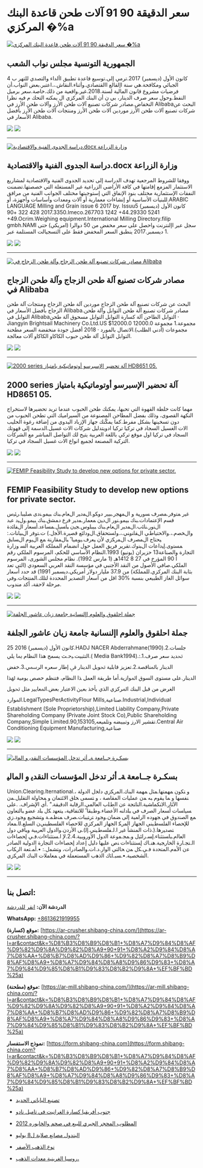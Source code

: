 # سعر الدقيقة 90 91 آلات طحن قاعدة البنك المركزي �%a

<a href="https://swt.shibang-china.com/?l=ar&img&k=%D8%B3%D8%B9%D8%B1+%D8%A7%D9%84%D8%AF%D9%82%D9%8A%D9%82%D8%A9+90+91+%D8%A2%D9%84%D8%A7%D8%AA+%D8%B7%D8%AD%D9%86+%D9%82%D8%A7%D8%B9%D8%AF%D8%A9+%D8%A7%D9%84%D8%A8%D9%86%D9%83+%D8%A7%D9%84%D9%85%D8%B1%D9%83%D8%B2%D9%8A+%EF%BF%BD%25a" target="_blank">![سعر الدقيقة 90 91 آلات طحن قاعدة البنك المركزي �%a](http://static.shibang-china.com/all-800x300/112.jpg)</a>

## الجمهورية التونسية مجلس نواب الشعب
4 كانون الأول (ديسمبر) 2017.ترمي إلى.توسيع قاعدة تطبيق األداء والتصدي للتهر ب الجبائي ومكافحة.هي سنة اإلقالع االقتصادي.وأثناء.النقاش.،.اعتبر.بعض النواب.أن فرضيات مشروع قانون المالية لسنة.2018.غير.واقعية من ذلك.خاصة.سعر برميل النفط.وحول سعر صرف الدينار، بي ن أن البنك المركزي ال يمكنه التحك م فيه نظرا النخفاض.مصادر شركات تصنيع آلات طحن الأرز وآلات طحن الأرز في Alibabaالبحث عن شركات تصنيع آلات طحن الأرز موردين آلات طحن الأرز ومنتجات آلات طحن الأرز بأفضل الأسعار في Alibaba.


<a href="https://whatsapp.shibangsoft.com/WhatsApp.php" target="_blank" title="WhatsApp">![](http://static.shibang-china.com/icon/whatsapp.png)</a> <a href="https://swt.shibang-china.com/?l=ar&icon&k=%D8%B3%D8%B9%D8%B1+%D8%A7%D9%84%D8%AF%D9%82%D9%8A%D9%82%D8%A9+90+91+%D8%A2%D9%84%D8%A7%D8%AA+%D8%B7%D8%AD%D9%86+%D9%82%D8%A7%D8%B9%D8%AF%D8%A9+%D8%A7%D9%84%D8%A8%D9%86%D9%83+%D8%A7%D9%84%D9%85%D8%B1%D9%83%D8%B2%D9%8A+%EF%BF%BD%25a" target="_blank">![](http://static.shibang-china.com/icon/chat-ar.png)</a>

---

<a href="https://swt.shibang-china.com/?l=ar&img&k=%D8%B3%D8%B9%D8%B1+%D8%A7%D9%84%D8%AF%D9%82%D9%8A%D9%82%D8%A9+90+91+%D8%A2%D9%84%D8%A7%D8%AA+%D8%B7%D8%AD%D9%86+%D9%82%D8%A7%D8%B9%D8%AF%D8%A9+%D8%A7%D9%84%D8%A8%D9%86%D9%83+%D8%A7%D9%84%D9%85%D8%B1%D9%83%D8%B2%D9%8A+%EF%BF%BD%25a" target="_blank">![دراسة الجدوى الفنية والاقتصادية.docx وزارة الزراعة](http://static.shibang-china.com/all-800x300/1305.jpg)</a>

## دراسة الجدوى الفنية والاقتصادية.docx وزارة الزراعة
ووفقا للشروط المرجعية تهدف الدراسة إلى تحديد الجدوى الفنية والاقتصادية لمشاريع الاستثمار المزمع إقامتها في كافة الأراضي الزراعية غير المستغلة التي خصصتها.تضمنت النفقات الإستثمارية مختلف بنود الإنفاق التي إستوجبتها مختلف الجوانب الفنية من مرافق للبنيات الأساسية أو إنشاءات معمارية أو آلات ومعدات وأساسات وأجهزة، أو.ARABIC LANGUAGE Milling and Grain issue 6 2017 by. Issuu5 كانون الأول (ديسمبر) 2017.3350 428 322 +90.Imeco.267703 1242 +44.29330 5241 +49.Ocrim.Weighing equipment.International Milling Directory.filip gmbh.NAMI سجل عبر اإلنترنت واحصل على سعر مخفض من 50 دوالرا (امريكي) حتى 1 ديسمبر.2017 ينطبق السعر المخفض فقط على التسجيالت المستلمة عبر.


<a href="https://whatsapp.shibangsoft.com/WhatsApp.php" target="_blank" title="WhatsApp">![](http://static.shibang-china.com/icon/whatsapp.png)</a> <a href="https://swt.shibang-china.com/?l=ar&icon&k=%D8%B3%D8%B9%D8%B1+%D8%A7%D9%84%D8%AF%D9%82%D9%8A%D9%82%D8%A9+90+91+%D8%A2%D9%84%D8%A7%D8%AA+%D8%B7%D8%AD%D9%86+%D9%82%D8%A7%D8%B9%D8%AF%D8%A9+%D8%A7%D9%84%D8%A8%D9%86%D9%83+%D8%A7%D9%84%D9%85%D8%B1%D9%83%D8%B2%D9%8A+%EF%BF%BD%25a" target="_blank">![](http://static.shibang-china.com/icon/chat-ar.png)</a>

---

<a href="https://swt.shibang-china.com/?l=ar&img&k=%D8%B3%D8%B9%D8%B1+%D8%A7%D9%84%D8%AF%D9%82%D9%8A%D9%82%D8%A9+90+91+%D8%A2%D9%84%D8%A7%D8%AA+%D8%B7%D8%AD%D9%86+%D9%82%D8%A7%D8%B9%D8%AF%D8%A9+%D8%A7%D9%84%D8%A8%D9%86%D9%83+%D8%A7%D9%84%D9%85%D8%B1%D9%83%D8%B2%D9%8A+%EF%BF%BD%25a" target="_blank">![مصادر شركات تصنيع آلة طحن الزجاج وآلة طحن الزجاج في Alibaba](http://static.shibang-china.com/all-800x300/1064.jpg)</a>

## مصادر شركات تصنيع آلة طحن الزجاج وآلة طحن الزجاج في Alibaba
البحث عن شركات تصنيع آلة طحن الزجاج موردين آلة طحن الزجاج ومنتجات آلة طحن الزجاج بأفضل الأسعار في Alibaba.مصادر شركات تصنيع آلة طحن التوابل وآلة طحن التوابل في Alibabaالتوابل الطاحن آلة كسارة التوابل التوابل مسحوق آلة طحن &middot; Jiangyin Brightsail Machinery Co.Ltd.US $12000.0 12000.0 مجموعة.1 مجموعة مجموعات (أدني الطلب).الاتصال بالمورد &middot; 2018 أفضل جودة منخفضة السعر مطحنة التوابل التوابل آلة طحن حبوب الكاكاو الكاكاو آلات معالجة.


<a href="https://whatsapp.shibangsoft.com/WhatsApp.php" target="_blank" title="WhatsApp">![](http://static.shibang-china.com/icon/whatsapp.png)</a> <a href="https://swt.shibang-china.com/?l=ar&icon&k=%D8%B3%D8%B9%D8%B1+%D8%A7%D9%84%D8%AF%D9%82%D9%8A%D9%82%D8%A9+90+91+%D8%A2%D9%84%D8%A7%D8%AA+%D8%B7%D8%AD%D9%86+%D9%82%D8%A7%D8%B9%D8%AF%D8%A9+%D8%A7%D9%84%D8%A8%D9%86%D9%83+%D8%A7%D9%84%D9%85%D8%B1%D9%83%D8%B2%D9%8A+%EF%BF%BD%25a" target="_blank">![](http://static.shibang-china.com/icon/chat-ar.png)</a>

---

<a href="https://swt.shibang-china.com/?l=ar&img&k=%D8%B3%D8%B9%D8%B1+%D8%A7%D9%84%D8%AF%D9%82%D9%8A%D9%82%D8%A9+90+91+%D8%A2%D9%84%D8%A7%D8%AA+%D8%B7%D8%AD%D9%86+%D9%82%D8%A7%D8%B9%D8%AF%D8%A9+%D8%A7%D9%84%D8%A8%D9%86%D9%83+%D8%A7%D9%84%D9%85%D8%B1%D9%83%D8%B2%D9%8A+%EF%BF%BD%25a" target="_blank">![2000 series آلة تحضير الإسبرسو أوتوماتيكية بامتياز HD8651 05.](http://static.shibang-china.com/all-800x300/302.jpg)</a>

## 2000 series آلة تحضير الإسبرسو أوتوماتيكية بامتياز HD8651 05.
مهما كانت خلطة القهوة التي تحبها، يمكنك طحن الحبوب عندما تريد تحضيرها لاستخراج النكهة القصوى، وذلك بفضل المطاحن المصنوعة من السيراميك التي تطحن الحبوب من دون تسخينها بشكل مفرط.كما يمكّنك جهاز الإزباد اليدوي من إضافة رغوة الحليب الدسمة إلى قهوتك.‎الات الغسيل السجاد في تركيا تركيا ادويتدليل شركات الات غسيل السجاد في تركيا اول موقع تركي باللغة العربية يتيح لك التواصل المباشر مع الشركات التركية المصنعة لجميع انواع الات غسيل السجاد في تركيا.


<a href="https://whatsapp.shibangsoft.com/WhatsApp.php" target="_blank" title="WhatsApp">![](http://static.shibang-china.com/icon/whatsapp.png)</a> <a href="https://swt.shibang-china.com/?l=ar&icon&k=%D8%B3%D8%B9%D8%B1+%D8%A7%D9%84%D8%AF%D9%82%D9%8A%D9%82%D8%A9+90+91+%D8%A2%D9%84%D8%A7%D8%AA+%D8%B7%D8%AD%D9%86+%D9%82%D8%A7%D8%B9%D8%AF%D8%A9+%D8%A7%D9%84%D8%A8%D9%86%D9%83+%D8%A7%D9%84%D9%85%D8%B1%D9%83%D8%B2%D9%8A+%EF%BF%BD%25a" target="_blank">![](http://static.shibang-china.com/icon/chat-ar.png)</a>

---

<a href="https://swt.shibang-china.com/?l=ar&img&k=%D8%B3%D8%B9%D8%B1+%D8%A7%D9%84%D8%AF%D9%82%D9%8A%D9%82%D8%A9+90+91+%D8%A2%D9%84%D8%A7%D8%AA+%D8%B7%D8%AD%D9%86+%D9%82%D8%A7%D8%B9%D8%AF%D8%A9+%D8%A7%D9%84%D8%A8%D9%86%D9%83+%D8%A7%D9%84%D9%85%D8%B1%D9%83%D8%B2%D9%8A+%EF%BF%BD%25a" target="_blank">![FEMIP Feasibility Study to develop new options for private sector.](http://static.shibang-china.com/all-800x300/1309.jpg)</a>

## FEMIP Feasibility Study to develop new options for private sector.
ﻏﻴﺭ ﻤﺘﻭﻓﺭ.ﻤﺼﺭﻑ ﺴﻭﺭﻴﺔ ﻭ ﺍﻝﻤﻬﺠﺭ.ﺒﻴﻴﺭ ﺩﻭﻜﻭ.ﺍﻝﻤﺩﻴﺭ ﺍﻝﻌﺎﻡ.ﺒﻨﻙ ﺒﻴﻤﻭ.ﻨﺩﻯ ﺼﻠﻴﺒﺎ.ﺭﺌﻴﺱ ﻗﺴﻡ ﺍﻹﻋﺘﻤﺎﺩﺍﺕ.ﺒﻨﻙ ﺒﻴﻤﻭ.ﻨﻭﺭ ﺍﻝﺩﻴﻥ ﻤﻌﻤﺎﺭ.ﻤﺩﻴﺭ ﻓﺭﻉ ﺩﻤﺸﻕ.ﺒﻨﻙ ﺒﻴﻤﻭ.ﻭﻝﻴﺩ ﻋﺒﺩ ﺍﻝﻨﻭﺭ.ﻨﺎﺌﺏ.ﺍﻝﻤﺩﻴﺭ ﺍﻝﻌﺎﻡ.ﺒﻨﻙ ﺒﻴﺒﻠﻭﺱ.ﺠﻴﻥ ﺒﺎﺴﻴل.ﻤﺴﺎﻋﺩ.ﺃﺴﻌﺎﺭ ﺍﻝﻔﺎﺌﺩﺓ ﻭﺍﻝﺨﺼﻡ.،.ﻭﺍﻻﺤﺘﻴﺎﻁﻲ ﺍﻝﻘﺎﻨﻭﻨﻲ.،.ﻭﺍﺴﺘﺤﻘﺎﻕ.ﺍﻝﻭﺩﺍﺌﻊ ﻗﺼﻴﺭﺓ.ﺍﻷﺠل.) ﺕ.ﺘﻭﻓﺭ ﺍﻝﺒﻴﺎﻨﺎﺕ.: ﻴﺤﺘﺎﺝ ﺍﻝﻤﺼﺭﻑ ﺍﻝﻤﺭﻜﺯﻱ ﻷﻥ ﻴﻌﺭﻑ.ﻴﻭﻤﻴﺎﹰ ﺒﺎﻝﻤﻘﺎﺭﻨﺔ ﻤﻊ ﺍﻝﻴﻭﻡ ﺍﻝﺴﺎﺒﻕ ﻤﺴﺘﻭﻯ.ﺇﻴﺩﺍﻋﺎﺕ ﺍﻝﺒﻨﻭﻙ.ﺗﻘﺮﻳﺮ ﻓﺮﻳﻖ ﺍﻟﻌﻤﻞ ﺣﻮﻝ ﺍﻧﻀﻤﺎﻡ ﺍﻟﻤﻤﻠﻜﺔ ﺍﻟﻌﺮﺑﻴﺔ ﺍﻟﺴ وزارة التجارة والصناعة13 حزيران (يونيو) 1993.ﺍﻟﻨﻈﺎﻡ ﺍﻷﺳﺎﺳﻲ ﻟﻠﺤﻜﻢ، ﺍﻟﻤﺮﺳﻮﻡ ﺍﻟﻤﻠﻜﻲ ﺭﻗﻢ ﺃ 90 ﺍﻟﻤﺆﺭﺥ ﻓﻲ 27 8 1412ﻫـ (1 ﻣﺎﺭﺱ 1992). ﻧﻈﺎﻡ ﻣﺠﻠﺲ ﺍﻟﺸﻮﺭﻯ، ﺍﻟﻤﺮﺳﻮﻡ ﺍﻟﻤﻠﻜﻲ.ﺻﺎﻓﻲ ﺍﻷﺻﻮﻝ ﻣﻦ ﺍﻟﻨﻘﺪ ﺍﻷﺟﻨﺒﻲ ﻓﻲ ﻣﺆﺳﺴﺔ ﺍﻟﻨﻘﺪ ﺍﻟﻌﺮﺑﻲ ﺍﻟﺴﻌﻮﺩﻱ (ﺍﻟﺘﻲ ﺗﻌﺪ ﺑﺜﺎﺑﺔ ﺍﻟﺒﻨﻚ ﺍﻟﻤﺮﻛﺰﻱ.ﻟﻠﻤﻤﻠﻜﺔ) ﻣﻦ 37.9 ﻣﻠﻴﺎﺭ ﺩﻭﻻﺭ ﺃﻣﺮﻳﻜﻲ.ﺩﻳﺴﻤﺒﺮ 1991) ﻗﺪ ﺣﺪﺩ ﺃﺳﻌﺎﺭ ﺳﻮﺍﺋﻞ ﺍﻟﻐﺎﺯ ﺍﻟﻄﺒﻴﻌﻲ ﺑﻨﺴﺒﺔ %30 ﺍﻗﻞ ﻣﻦ ﺃﺳﻌﺎﺭ ﺍﻟﺘﺼﺪﻳﺮ ﺍﻟﻤﺤﺪﺩﺓ ﻟﺘﻠﻚ.ﺍﻟﻤﻨﺘﺠﺎﺕ.ﻭﻓﻲ ﻣﺮﺣﻠﺔ ﻻﺣﻘﺔ، ﺃﻛﺪ ﻣﻨﺪﻭﺏ.


<a href="https://whatsapp.shibangsoft.com/WhatsApp.php" target="_blank" title="WhatsApp">![](http://static.shibang-china.com/icon/whatsapp.png)</a> <a href="https://swt.shibang-china.com/?l=ar&icon&k=%D8%B3%D8%B9%D8%B1+%D8%A7%D9%84%D8%AF%D9%82%D9%8A%D9%82%D8%A9+90+91+%D8%A2%D9%84%D8%A7%D8%AA+%D8%B7%D8%AD%D9%86+%D9%82%D8%A7%D8%B9%D8%AF%D8%A9+%D8%A7%D9%84%D8%A8%D9%86%D9%83+%D8%A7%D9%84%D9%85%D8%B1%D9%83%D8%B2%D9%8A+%EF%BF%BD%25a" target="_blank">![](http://static.shibang-china.com/icon/chat-ar.png)</a>

---

<a href="https://swt.shibang-china.com/?l=ar&img&k=%D8%B3%D8%B9%D8%B1+%D8%A7%D9%84%D8%AF%D9%82%D9%8A%D9%82%D8%A9+90+91+%D8%A2%D9%84%D8%A7%D8%AA+%D8%B7%D8%AD%D9%86+%D9%82%D8%A7%D8%B9%D8%AF%D8%A9+%D8%A7%D9%84%D8%A8%D9%86%D9%83+%D8%A7%D9%84%D9%85%D8%B1%D9%83%D8%B2%D9%8A+%EF%BF%BD%25a" target="_blank">![جملة احلقوق والعلوم اإلنسانية جامعة زيان عاشور الجلفة](http://static.shibang-china.com/all-800x300/1432.jpg)</a>

## جملة احلقوق والعلوم اإلنسانية جامعة زيان عاشور الجلفة
25 كانون الأول (ديسمبر) 2016.HADJ NACER Abderrahmane(1990).2.ﺟﻠﺴﺎﺕ ﺍﻟﺘﺜﺒﻴﺖ.ﻴﺣ.ﺚ ﻳﺴﻤﺢ ﻫﺬﺍ ﺍﻟﻨﻈﺎﻡ ﲟﺎ ﻳﻠﻲ.( Media Bank1994).:.1.ﲢﺪﻳﺪ ﺳﻌﺮ ﺻﺮﻑ ﺍﻟﺪﻳﻨﺎﺭ ﺑﺎﳌﻨﺎﻗﺼﺔ.2.ﺗﻌﺰﻳﺰ ﻗﺎﺑﻠﻴﺔ ﲢﻮﻳﻞ ﺍﻟﺪﻳﻨﺎﺭ ﰲ ﺇﻃﺎﺭ ﺳﻌﺮﻩ ﺍﻟﺮﲰﻲ.3.ﺧﻔﺾ ﺍﻟﺪﻳﻨﺎﺭ.ﻋﻠﻰ ﻣﺴﺘﻮﻯ ﺍﻟﺴﻮﻕ ﺍﳌﻮﺍﺯﻳﺔ.ﺃﻣﺎ ﻃﺮﻳﻘﺔ ﺍﻟﻌﻤﻞ ﺬﺍ ﺍﻟﻨﻈﺎﻡ، ﻓﺘﻨﻈﻢ ﺣﺼﺺ ﻳﻮﻣﻴﺔ ﳍﺬﺍ ﺍﻟﻐﺮﺽ ﻣﻦ ﻗﺒﻞ ﺍﻟﺒﻨﻚ ﺍﳌﺮﻛﺰﻱ ﺍﻟﺬﻱ ﻳﺄﺧﺬ ﺑﻌﲔ ﺍﻻﻋﺘﺒﺎﺭ ﺑﻌﺾ.ﺍﳌﻌﺎﻳﲑ ﻣﺜﻞ ﲢﻮﻳﻞ ﺍﳌﻮﺍﺭﺩ.LegalTypesPerActivityFlour Mills,صناعية.Industrial,Individual Establishment (Sole Proprietorship),Limited Liability Company,Private Shareholding Company (Private Joint Stock Co),Public Shareholding Company,Simple Limited.90,153105,تقشير الارز وتبييضه وتلميعه.Central Air Conditioning Equipment Manufacturing,صناعية


<a href="https://whatsapp.shibangsoft.com/WhatsApp.php" target="_blank" title="WhatsApp">![](http://static.shibang-china.com/icon/whatsapp.png)</a> <a href="https://swt.shibang-china.com/?l=ar&icon&k=%D8%B3%D8%B9%D8%B1+%D8%A7%D9%84%D8%AF%D9%82%D9%8A%D9%82%D8%A9+90+91+%D8%A2%D9%84%D8%A7%D8%AA+%D8%B7%D8%AD%D9%86+%D9%82%D8%A7%D8%B9%D8%AF%D8%A9+%D8%A7%D9%84%D8%A8%D9%86%D9%83+%D8%A7%D9%84%D9%85%D8%B1%D9%83%D8%B2%D9%8A+%EF%BF%BD%25a" target="_blank">![](http://static.shibang-china.com/icon/chat-ar.png)</a>

---

<a href="https://swt.shibang-china.com/?l=ar&img&k=%D8%B3%D8%B9%D8%B1+%D8%A7%D9%84%D8%AF%D9%82%D9%8A%D9%82%D8%A9+90+91+%D8%A2%D9%84%D8%A7%D8%AA+%D8%B7%D8%AD%D9%86+%D9%82%D8%A7%D8%B9%D8%AF%D8%A9+%D8%A7%D9%84%D8%A8%D9%86%D9%83+%D8%A7%D9%84%D9%85%D8%B1%D9%83%D8%B2%D9%8A+%EF%BF%BD%25a" target="_blank">![ﺑﺴﻜـﺮﺓ ﺟــﺎﻣﻌﺔ ﺔـ أﺛﺮ ﺗﺪﺧﻞ اﻟﻤﺆﺳﺴﺎت اﻟﻨﻘﺪﯾ و اﻟﻤﺎﻟﯿ](http://static.shibang-china.com/all-800x300/1438.jpg)</a>

## ﺑﺴﻜـﺮﺓ ﺟــﺎﻣﻌﺔ ﺔـ أﺛﺮ ﺗﺪﺧﻞ اﻟﻤﺆﺳﺴﺎت اﻟﻨﻘﺪﯾ و اﻟﻤﺎﻟﯿ
Union.Clearing.Iternational.، ﻭ ﺘﻜﻭﻥ ﻤﻬﻤﺘﻬﺎ.ﻤﺜل ﻤﻬﻤﺔ ﺍﻟﺒﻨﻙ.ﺍﻟﻤﺭﻜﺯﻱ ﺩﺍﺨل ﺍﻟﺩﻭﻟﺔ ﻨﻔﺴﻬﺎ ﻭ ﻤﺎ ﻴﻘﻭﻡ ﺒﻪ ﻤﻥ ﻋﻤﻠﻴﺎﺕ ﺍﻟﻤﻘﺎﺼﺔ ، ﻭ ﺘﺴﻤﻰ ﺨﻠﻕ ﺍﻻﺌﺘﻤﺎﻥ ﻭ ﻤﺤﺎﻭﻟﺔ ﺍﻟﺘﻘﻠﻴل.ﻤﻥ ﺍﻵﺜﺎﺭ.ﺍﻻﻨﻜﻤﺎﺸﻴﺔ.ﺍﻟﻨﺎﺘﺠﺔ ﻋﻥ ﺍﻟﻁﻠﺏ ﺍﻟﻌﺎﻟﻤﻲ.ﺍﻟﺭﻗﺎﺒﺔ ﺍﻟﺩﻗﻴﻘﺔ.&quot; .ﺃﻱ ﺍﻹﺸﺭﺍﻑ. .ﻋﻠﻰ ﺴﻴﺎﺴﺎﺕ ﺃﺴﻌﺎﺭ ﺍﻟﺼﺭﻑ ﻓﻲ ﺒﻠﺩﺍﻨﻪ ﺍﻷﻋﻀﺎﺀ.ﻭﻁﺒﻘﺎﹰ ﻟﻼﺘﻔﺎﻗﻴﺔ، ﻴﺘﻌﻬﺩ ﻜل ﺒﻠﺩ ﻋﻀﻭ ﺒﺎﻟﺘﻌﺎﻭﻥ ﻤﻊ ﺍﻟﺼﻨﺩﻭﻕ ﻓﻲ ﺠﻬﻭﺩﻩ ﺍﻟﺭﺍﻤﻴﺔ ﺇﻟﻰ ﻀﻤﺎﻥ.ﻭﺠﻭﺩ ﺘﺭﺘﻴﺒﺎﺕ.ﺼﺭﻑ ﻤﻨﻅﻤ.ﺔ ﻭﺘﺸﺠﻴﻊ ﻭﺠﻭﺩ.ﺯﻱ ﻟﻺﺤﺼﺎﺀ ﺍﻟﻔﻠﺴﻁﻴﻨﻲ ﺍﻟﺠﻬﺎﺯ ﺍﻟﻤﺭﻜ الجهاز المركزي للاحصاء الفلسطينيﻥ ﺍﻟﺴﻠﻊ.ﻟﺍ.ﻤﻌﺎﺩ ﺘﺼﺩﻴﺭﻫﺎ.(.ﺫﺍﺕ ﺍﻟﻤﻨﺸﺄ ﻏﻴﺭ ﺍ.ﻟ.ﻔﻠﺴﻁﻴﻨﻲ.ﺇﻟ).ﻰ ﺍﻷﺭﺩﻥ.ﻭﺍﻟﺩﻭل ﺍﻟﻌﺭﺒﻴﺔ ﻭﺒﺎﻗﻲ ﺩﻭل ﺍﻟﻌﺎﻟﻡ.ﺒﺎﺴﺘﺜﻨﺎﺀ.ﺇﺴ.ﺭﺍﺌﻴل ﻭ.ﻤﺠ.ﻤﻭﻋﺔ ﺍﻟﺩﻭل ﺍﻷﻭﺭﻭﺒﻴﺔ.2.4.ﻹ ﺍ.ﺴﺘﺜﻨﺎﺀﺍﺕ.ﻓ.ﻲ ﺇﺤﺼﺎﺀﺍﺕ ﺍﻟ.ﺘﺠ.ﺎﺭﺓ ﺍﻟﺨﺎﺭﺠﻴﺔ.ﻫﻨ.ﺎﻙ ﺇﺴﺘﺜﻨﺎﺀﺍﺕ ﻨﺹ ﻋﻠﻴﻬﺎ ﺩﻟﻴل ﺇﻋﺩﺍﺩ ﺇﺤﺼﺎﺀﺍﺕ ﺍﻟﺘﺠﺎﺭﺓ ﺍﻟﺩﻭﻟﻴﺔ ﺍﻟﺼﺎﺩﺭ ﻋﻥ ﺍﻷﻤﻡ.ﺍﻟﻤﺘﺤﺩﺓ ﻓ.ﻲ.ﻜل ﻤﻥ ﺤﺎﻟﺘﻲ ﺍﻟﻭﺍﺭ.ﺩ.ﺍﺕ.ﻭﺍﻟﺼﺎﺩﺭﺍﺕ، ﻭﺘﺸﻤل.: •.ﺃﻤ.ﺘﻌﺔ ﺍﻟﺭﻜﺎﺏ ﺍﻟﺸﺨﺼﻴﺔ.•.ﺴﺒ.ﺎﺌﻙ ﺍﻟﺫﻫﺏ ﺍﻟﻤﺴﺘﻌﻤﻠﺔ ﻓﻲ ﻤﻌﺎﻤﻼﺕ ﺍﻟﺒﻨﻙ ﺍﻟﻤﺭﻜﺯﻱ.


<a href="https://whatsapp.shibangsoft.com/WhatsApp.php" target="_blank" title="WhatsApp">![](http://static.shibang-china.com/icon/whatsapp.png)</a> <a href="https://swt.shibang-china.com/?l=ar&icon&k=%D8%B3%D8%B9%D8%B1+%D8%A7%D9%84%D8%AF%D9%82%D9%8A%D9%82%D8%A9+90+91+%D8%A2%D9%84%D8%A7%D8%AA+%D8%B7%D8%AD%D9%86+%D9%82%D8%A7%D8%B9%D8%AF%D8%A9+%D8%A7%D9%84%D8%A8%D9%86%D9%83+%D8%A7%D9%84%D9%85%D8%B1%D9%83%D8%B2%D9%8A+%EF%BF%BD%25a" target="_blank">![](http://static.shibang-china.com/icon/chat-ar.png)</a>

---
## اتصل بنا:

**الدردشة الآن:** [انقر للدردشة](https://swt.shibang-china.com?l=ar&contact&k=%D8%B3%D8%B9%D8%B1+%D8%A7%D9%84%D8%AF%D9%82%D9%8A%D9%82%D8%A9+90+91+%D8%A2%D9%84%D8%A7%D8%AA+%D8%B7%D8%AD%D9%86+%D9%82%D8%A7%D8%B9%D8%AF%D8%A9+%D8%A7%D9%84%D8%A8%D9%86%D9%83+%D8%A7%D9%84%D9%85%D8%B1%D9%83%D8%B2%D9%8A+%EF%BF%BD%25a)

**WhatsApp:**  [+8613621919955](https://whatsapp.shibangsoft.com/WhatsApp.php)

**موقع (كسارة):** [https://ar-crusher.shibang-china.com/](https://ar-crusher.shibang-china.com/?l=ar&contact&k=%D8%B3%D8%B9%D8%B1+%D8%A7%D9%84%D8%AF%D9%82%D9%8A%D9%82%D8%A9+90+91+%D8%A2%D9%84%D8%A7%D8%AA+%D8%B7%D8%AD%D9%86+%D9%82%D8%A7%D8%B9%D8%AF%D8%A9+%D8%A7%D9%84%D8%A8%D9%86%D9%83+%D8%A7%D9%84%D9%85%D8%B1%D9%83%D8%B2%D9%8A+%EF%BF%BD%25a)

**موقع (مطحنة):** [https://ar-mill.shibang-china.com/](https://ar-mill.shibang-china.com/?l=ar&contact&k=%D8%B3%D8%B9%D8%B1+%D8%A7%D9%84%D8%AF%D9%82%D9%8A%D9%82%D8%A9+90+91+%D8%A2%D9%84%D8%A7%D8%AA+%D8%B7%D8%AD%D9%86+%D9%82%D8%A7%D8%B9%D8%AF%D8%A9+%D8%A7%D9%84%D8%A8%D9%86%D9%83+%D8%A7%D9%84%D9%85%D8%B1%D9%83%D8%B2%D9%8A+%EF%BF%BD%25a)

**نموذج الاستفسار:** [https://form.shibang-china.com](https://form.shibang-china.com?l=ar&contact&k=%D8%B3%D8%B9%D8%B1+%D8%A7%D9%84%D8%AF%D9%82%D9%8A%D9%82%D8%A9+90+91+%D8%A2%D9%84%D8%A7%D8%AA+%D8%B7%D8%AD%D9%86+%D9%82%D8%A7%D8%B9%D8%AF%D8%A9+%D8%A7%D9%84%D8%A8%D9%86%D9%83+%D8%A7%D9%84%D9%85%D8%B1%D9%83%D8%B2%D9%8A+%EF%BF%BD%25a)

* [تصنيع الياباني الحديد](../22/%D8%AA%D8%B5%D9%86%D9%8A%D8%B9%20%D8%A7%D9%84%D9%8A%D8%A7%D8%A8%D8%A7%D9%86%D9%8A%20%D8%A7%D9%84%D8%AD%D8%AF%D9%8A%D8%AF.md)

* [جنوب أفريقيا كسارة الغرانيت في تاميل نادو](../24/%D8%AC%D9%86%D9%88%D8%A8%20%D8%A3%D9%81%D8%B1%D9%8A%D9%82%D9%8A%D8%A7%20%D9%83%D8%B3%D8%A7%D8%B1%D8%A9%20%D8%A7%D9%84%D8%BA%D8%B1%D8%A7%D9%86%D9%8A%D8%AA%20%D9%81%D9%8A%20%D8%AA%D8%A7%D9%85%D9%8A%D9%84%20%D9%86%D8%A7%D8%AF%D9%88.md)

* [المطلوب المحجر الجيري للبيع في صحم والخابوره 2012](../21/%D8%A7%D9%84%D9%85%D8%B7%D9%84%D9%88%D8%A8%20%D8%A7%D9%84%D9%85%D8%AD%D8%AC%D8%B1%20%D8%A7%D9%84%D8%AC%D9%8A%D8%B1%D9%8A%20%D9%84%D9%84%D8%A8%D9%8A%D8%B9%20%D9%81%D9%8A%20%D8%B5%D8%AD%D9%85%20%D9%88%D8%A7%D9%84%D8%AE%D8%A7%D8%A8%D9%88%D8%B1%D9%87%202012.md)

* [البندول مصانع صلابة ل8 يوليو](../22/%D8%A7%D9%84%D8%A8%D9%86%D8%AF%D9%88%D9%84%20%D9%85%D8%B5%D8%A7%D9%86%D8%B9%20%D8%B5%D9%84%D8%A7%D8%A8%D8%A9%20%D9%848%20%D9%8A%D9%88%D9%84%D9%8A%D9%88.md)

* [نوع الذهب الأصفر](../24/%D9%86%D9%88%D8%B9%20%D8%A7%D9%84%D8%B0%D9%87%D8%A8%20%D8%A7%D9%84%D8%A3%D8%B5%D9%81%D8%B1.md)

* [روسيا الغرينية معدات الذهب،](../24/%D8%B1%D9%88%D8%B3%D9%8A%D8%A7%20%D8%A7%D9%84%D8%BA%D8%B1%D9%8A%D9%86%D9%8A%D8%A9%20%D9%85%D8%B9%D8%AF%D8%A7%D8%AA%20%D8%A7%D9%84%D8%B0%D9%87%D8%A8%D8%8C.md)